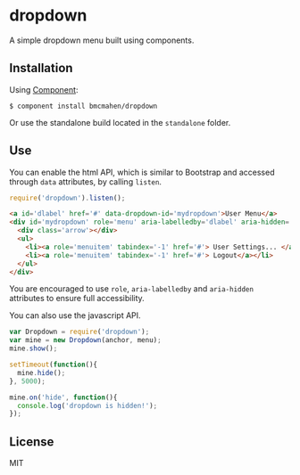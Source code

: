 
# dropdown

  A simple dropdown menu built using components. 


## Installation

  Using [Component](https://github.com/component/component):

    $ component install bmcmahen/dropdown

  Or use the standalone build located in the `standalone` folder.


## Use
	
  You can enable the html API, which is similar to Bootstrap and accessed through `data` attributes, by calling `listen`.

```javascript
require('dropdown').listen();
```

```html
<a id='dlabel' href='#' data-dropdown-id='mydropdown'>User Menu</a>
<div id='mydropdown' role='menu' aria-labelledby='dlabel' aria-hidden='true' class='dropdown'>
  <div class='arrow'></div>
  <ul>
    <li><a role='menuitem' tabindex='-1' href='#'> User Settings... </a></li>
    <li><a role='menuitem' tabindex='-1' href='#'> Logout</a></li>
  </ul>
</div>
```


  
  You are encouraged to use `role`, `aria-labelledby` and `aria-hidden` attributes to ensure full accessibility. 

  You can also use the javascript API. 

```javascript
var Dropdown = require('dropdown');
var mine = new Dropdown(anchor, menu);
mine.show();

setTimeout(function(){
  mine.hide();
}, 5000);

mine.on('hide', function(){
  console.log('dropdown is hidden!');
});
```

## License

  MIT
